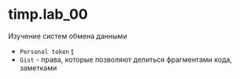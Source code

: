 # timp.lab_00
Изучение систем обмена данными 

- `Personal token` [t]()
- `Gist` - права, которые позволяют делиться фрагментами кода, заметками


